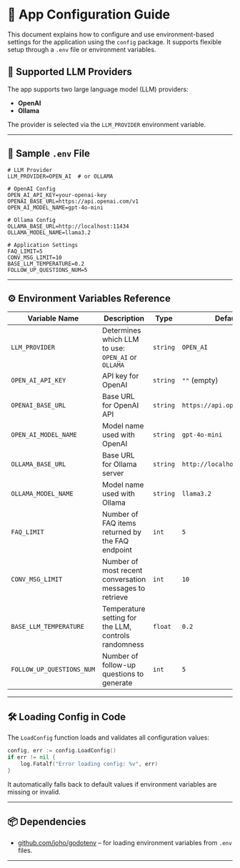 # 🔧 App Configuration Guide

This document explains how to configure and use environment-based settings for the application using the `config` package. It supports flexible setup through a `.env` file or environment variables.

## 🧠 Supported LLM Providers

The app supports two large language model (LLM) providers:

- **OpenAI**
- **Ollama**

The provider is selected via the `LLM_PROVIDER` environment variable.

---

## 📄 Sample `.env` File

```env
# LLM Provider
LLM_PROVIDER=OPEN_AI  # or OLLAMA

# OpenAI Config
OPEN_AI_API_KEY=your-openai-key
OPENAI_BASE_URL=https://api.openai.com/v1
OPEN_AI_MODEL_NAME=gpt-4o-mini

# Ollama Config
OLLAMA_BASE_URL=http://localhost:11434
OLLAMA_MODEL_NAME=llama3.2

# Application Settings
FAQ_LIMIT=5
CONV_MSG_LIMIT=10
BASE_LLM_TEMPERATURE=0.2
FOLLOW_UP_QUESTIONS_NUM=5
```

---

## ⚙️ Environment Variables Reference

| Variable Name               | Description                                                               | Type     | Default                     |
|----------------------------|---------------------------------------------------------------------------|----------|-----------------------------|
| `LLM_PROVIDER`             | Determines which LLM to use: `OPEN_AI` or `OLLAMA`                        | `string` | `OPEN_AI`                   |
| `OPEN_AI_API_KEY`          | API key for OpenAI                                                        | `string` | `""` (empty)                |
| `OPENAI_BASE_URL`          | Base URL for OpenAI API                                                   | `string` | `https://api.openai.com/v1` |
| `OPEN_AI_MODEL_NAME`       | Model name used with OpenAI                                               | `string` | `gpt-4o-mini`               |
| `OLLAMA_BASE_URL`          | Base URL for Ollama server                                                | `string` | `http://localhost:11434`    |
| `OLLAMA_MODEL_NAME`        | Model name used with Ollama                                               | `string` | `llama3.2`                  |
| `FAQ_LIMIT`                | Number of FAQ items returned by the FAQ endpoint                          | `int`    | `5`                         |
| `CONV_MSG_LIMIT`           | Number of most recent conversation messages to retrieve                   | `int`    | `10`                        |
| `BASE_LLM_TEMPERATURE`     | Temperature setting for the LLM, controls randomness                      | `float`  | `0.2`                       |
| `FOLLOW_UP_QUESTIONS_NUM` | Number of follow-up questions to generate                                 | `int`    | `5`                         |

---

## 🛠 Loading Config in Code

The `LoadConfig` function loads and validates all configuration values:

```go
config, err := config.LoadConfig()
if err != nil {
	log.Fatalf("Error loading config: %v", err)
}
```

It automatically falls back to default values if environment variables are missing or invalid.

---

## 📦 Dependencies

- [github.com/joho/godotenv](https://github.com/joho/godotenv) – for loading environment variables from `.env` files.

---
